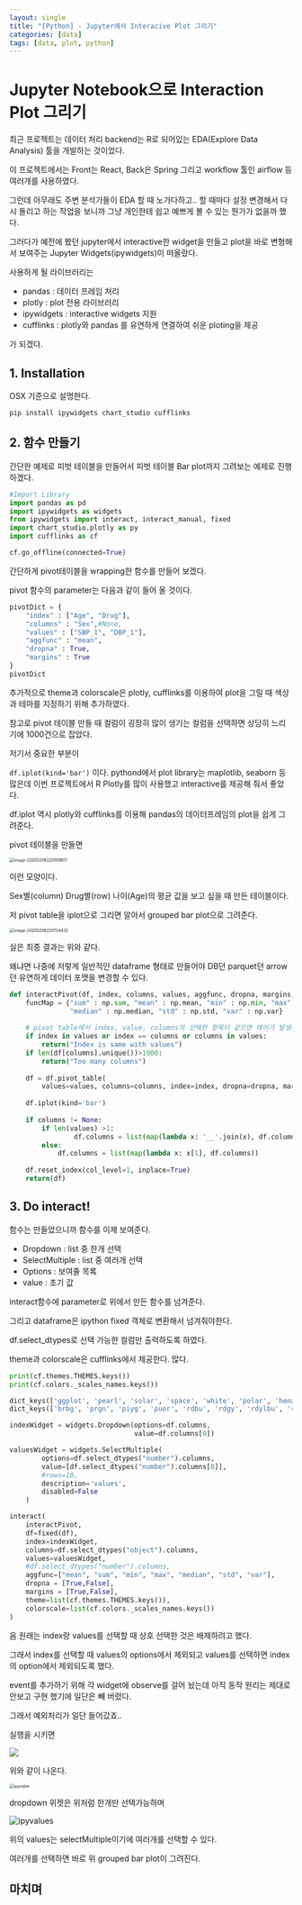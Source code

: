 ```yaml
---
layout: single
title: "[Python] - Jupyter에서 Interacive Plot 그리기"
categories: [data]
tags: [data, plot, python]
---
```


# Jupyter Notebook으로 Interaction Plot 그리기

최근 프로젝트는 데이터 처리 backend는 R로 되어있는 EDA(Explore Data Analysis) 툴을 개발하는 것이었다.

이 프로젝트에서는 Front는 React, Back은 Spring 그리고 workflow 툴인 airflow 등 여러개를 사용하였다.



그런데 아무래도 주변 분석가들이 EDA 할 때 노가다하고.. 할 때마다 설정 변경해서 다시 돌리고 하는 작업을 보니까 그냥 개인한테 쉽고 예쁘게 볼 수 있는 뭔가가 없을까 했다.

그러다가 예전에 봤던 jupyter에서 interactive한 widget을 만들고 plot을 바로 변형해서 보여주는 Jupyter Widgets(ipywidgets)이 떠올랐다.



사용하게 될 라이브러리는

- pandas : 데이터 프레임 처리
- plotly : plot 전용 라이브러리
- ipywidgets : interactive widgets 지원
- cufflinks : plotly와 pandas 를 유연하게 연결하여 쉬운 ploting을 제공

가 되겠다.



## 1. Installation

OSX 기준으로 설명한다.



```
pip install ipywidgets chart_studio cufflinks
```





## 2. 함수 만들기

간단한 예제로 피벗 테이블을 만들어서 피벗 테이블 Bar plot까지 그려보는 예제로 진행하겠다.



```python
#Import Library
import pandas as pd
import ipywidgets as widgets
from ipywidgets import interact, interact_manual, fixed
import chart_studio.plotly as py 
import cufflinks as cf 

cf.go_offline(connected=True)
```



간단하게 pivot테이블을 wrapping한 함수를 만들어 보겠다.

pivot 함수의 parameter는  다음과 같이 들어 올 것이다.

```python
pivotDict = {
    "index" : ["Age", "Drug"],
    "columns" : "Sex",#None,
    "values" : ["SBP_1", "DBP_1"],
    "aggfunc" : "mean",
    "dropna" : True,
    "margins" : True
}
pivotDict
```



추가적으로 theme과 colorscale은 plotly, cufflinks를 이용하여 plot을 그릴 때 색상과 테마를 지정하기 위해 추가하였다.

참고로 pivot 테이블 만들 때 컬럼이 굉장히 많이 생기는 컬럼을 선택하면 상당히 느리기에 1000건으로 잡았다.



저기서 중요한 부분이 

`df.iplot(kind='bar')` 이다. pythond에서 plot library는 maplotlib, seaborn 등 많은데 이번 프로젝트에서 R Plotly를 많이 사용했고 interactive를 제공해 줘서 좋았다.



df.iplot 역시 plotly와 cufflinks를 이용해 pandas의 데이터프레임의 plot을 쉽게 그려준다.

pivot 테이블을 만들면

<img src="/Users/kim-youngjae/Library/Application Support/typora-user-images/image-20200206220509817.png" alt="image-20200206220509817" style="zoom:50%;" />

이런 모양이다.

Sex별(column) Drug별(row) 나이(Age)의 평균 값을 보고 싶을 때 만든 테이블이다.

저 pivot table을 iplot으로 그리면 알아서 grouped bar plot으로 그려준다.



<img src="/Users/kim-youngjae/Library/Application Support/typora-user-images/image-20200206220734432.png" alt="image-20200206220734432" style="zoom:50%;" />

실은 최종 결과는 위와 같다.

왜냐면 나중에 저렇게 일반적인 dataframe 형태로 만들어야 DB던 parquet던 arrow던 유연하게 데이터 포맷을 변경할 수 있다.



```python
def interactPivot(df, index, columns, values, aggfunc, dropna, margins, theme, colorscale):
    funcMap = {"sum" : np.sum, "mean" : np.mean, "min" : np.min, "max" : np.max, 
               "median" : np.median, "std" : np.std, "var" : np.var}
    
    # pivot table에서 index, value, columns의 선택한 항목이 같으면 에러가 발생하여 같은 경우 예외처리.
    if index in values or index == columns or columns in values:
        return("Index is same with values")
    if len(df[columns].unique())>1000:
        return("Too many columns")
    
    df = df.pivot_table(
        values=values, columns=columns, index=index, dropna=dropna, margins=margins, aggfunc=funcMap[aggfunc])
    
    df.iplot(kind='bar')
    
    if columns != None:    
        if len(values) >1:
                df.columns = list(map(lambda x: '__'.join(x), df.columns))
        else:
            df.columns = list(map(lambda x: x[1], df.columns))
    
    df.reset_index(col_level=1, inplace=True)
    return(df)

```



## 3. Do interact!

함수는 만들었으니까 함수를 이제 보여준다.



- Dropdown : list 중 한개 선택
- SelectMultiple : list 중 여러개 선택
- Options : 보여줄 목록
- value : 초기 값



interact함수에 parameter로 위에서 만든 함수를 넘겨준다.

그리고 dataframe은 ipython fixed 객체로 변환해서 넘겨줘야한다.

df.select_dtypes로 선택 가능한 컬럼만 출력하도록 하였다.

theme과 colorscale은 cufflinks에서 제공한다. 많다.



```python
print(cf.themes.THEMES.keys())
print(cf.colors._scales_names.keys())

dict_keys(['ggplot', 'pearl', 'solar', 'space', 'white', 'polar', 'henanigans'])
dict_keys(['brbg', 'prgn', 'piyg', 'puor', 'rdbu', 'rdgy', 'rdylbu', 'rdylgn', 'spectral', 'paired', 'set3', 'dflt', 'original', 'plotly', 'accent', 'dark2', 'pastel1', 'pastel2', 'set1', 'set2', 'blues', 'bugn', 'bupu', 'gnbu', 'greens', 'greys', 'orrd', 'oranges', 'pubu', 'pubugn', 'purd', 'purples', 'rdpu', 'reds', 'ylgn', 'ylgnbu', 'ylorbr', 'ylorrd', 'ggplot', 'polar'])
```



```python
indexWidget = widgets.Dropdown(options=df.columns, 
                               value=df.columns[0])

valuesWidget = widgets.SelectMultiple(
        options=df.select_dtypes("number").columns,
        value=[df.select_dtypes("number").columns[0]],
        #rows=10,
        description='values',
        disabled=False
    )

interact(
    interactPivot, 
    df=fixed(df), 
    index=indexWidget, 
    columns=df.select_dtypes("object").columns, 
    values=valuesWidget,
    #df.select_dtypes("number").columns, 
    aggfunc=["mean", "sum", "min", "max", "median", "std", "var"],
    dropna = [True,False],
    margins = [True,False],
    theme=list(cf.themes.THEMES.keys()), 
    colorscale=list(cf.colors._scales_names.keys())
)
```



음 원래는 index랑 values를 선택할 때 상호 선택한 것은 배제하려고 했다.

그래서 index를 선택할 때 values의 options에서 제외되고 values를 선택하면 index의 option에서 제외되도록 했다.

event를 추가하기 위해 각 widget에 observe를 걸어 놨는데 아직 동작 원리는 제대로 안보고 구현 했기에 일단은 빼 버렸다.

그래서 예외처리가 일단 들어갔죠..



실행을 시키면

![](/Users/kim-youngjae/Kim/4.study/0.Blog/dudwo7783.github.io/assets/images/ipywidgets.jpg)



위와 같이 나온다.

<img src="/Users/kim-youngjae/Kim/4.study/0.Blog/dudwo7783.github.io/assets/images/ipyindex.jpg" alt="ipyindex" style="zoom:50%;" />

dropdown 위젯은 위처럼 한개만 선택가능하며

![ipyvalues](/Users/kim-youngjae/Kim/4.study/0.Blog/dudwo7783.github.io/assets/images/ipyvalues.png)



위의 values는 selectMultiple이기에 여러개를 선택할 수 있다.

여러개를 선택하면 바로 위 grouped bar plot이 그려진다.











## 마치며

